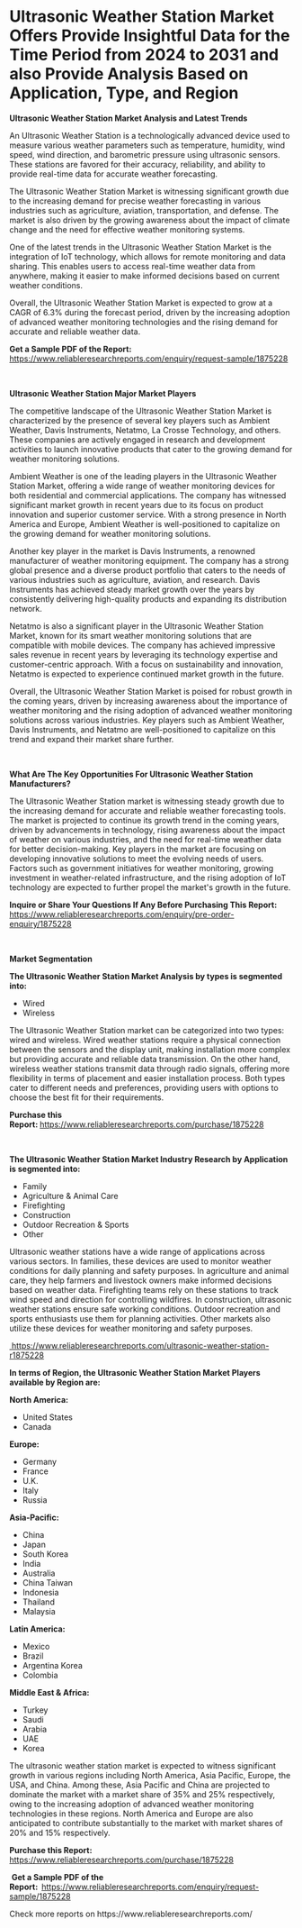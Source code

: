 <p><h1>Ultrasonic Weather Station Market Offers Provide Insightful Data for the Time Period from 2024 to 2031 and also Provide Analysis Based on Application, Type, and Region</h1></p><p><strong>Ultrasonic Weather Station Market Analysis and Latest Trends</strong></p>
<p><p>An Ultrasonic Weather Station is a technologically advanced device used to measure various weather parameters such as temperature, humidity, wind speed, wind direction, and barometric pressure using ultrasonic sensors. These stations are favored for their accuracy, reliability, and ability to provide real-time data for accurate weather forecasting.</p><p>The Ultrasonic Weather Station Market is witnessing significant growth due to the increasing demand for precise weather forecasting in various industries such as agriculture, aviation, transportation, and defense. The market is also driven by the growing awareness about the impact of climate change and the need for effective weather monitoring systems.</p><p>One of the latest trends in the Ultrasonic Weather Station Market is the integration of IoT technology, which allows for remote monitoring and data sharing. This enables users to access real-time weather data from anywhere, making it easier to make informed decisions based on current weather conditions.</p><p>Overall, the Ultrasonic Weather Station Market is expected to grow at a CAGR of 6.3% during the forecast period, driven by the increasing adoption of advanced weather monitoring technologies and the rising demand for accurate and reliable weather data.</p></p>
<p><strong>Get a Sample PDF of the Report:&nbsp;</strong> <a href="https://www.reliableresearchreports.com/enquiry/request-sample/1875228">https://www.reliableresearchreports.com/enquiry/request-sample/1875228</a></p>
<p>&nbsp;</p>
<p><strong>Ultrasonic Weather Station Major Market Players</strong></p>
<p><p>The competitive landscape of the Ultrasonic Weather Station Market is characterized by the presence of several key players such as Ambient Weather, Davis Instruments, Netatmo, La Crosse Technology, and others. These companies are actively engaged in research and development activities to launch innovative products that cater to the growing demand for weather monitoring solutions.</p><p>Ambient Weather is one of the leading players in the Ultrasonic Weather Station Market, offering a wide range of weather monitoring devices for both residential and commercial applications. The company has witnessed significant market growth in recent years due to its focus on product innovation and superior customer service. With a strong presence in North America and Europe, Ambient Weather is well-positioned to capitalize on the growing demand for weather monitoring solutions.</p><p>Another key player in the market is Davis Instruments, a renowned manufacturer of weather monitoring equipment. The company has a strong global presence and a diverse product portfolio that caters to the needs of various industries such as agriculture, aviation, and research. Davis Instruments has achieved steady market growth over the years by consistently delivering high-quality products and expanding its distribution network.</p><p>Netatmo is also a significant player in the Ultrasonic Weather Station Market, known for its smart weather monitoring solutions that are compatible with mobile devices. The company has achieved impressive sales revenue in recent years by leveraging its technology expertise and customer-centric approach. With a focus on sustainability and innovation, Netatmo is expected to experience continued market growth in the future.</p><p>Overall, the Ultrasonic Weather Station Market is poised for robust growth in the coming years, driven by increasing awareness about the importance of weather monitoring and the rising adoption of advanced weather monitoring solutions across various industries. Key players such as Ambient Weather, Davis Instruments, and Netatmo are well-positioned to capitalize on this trend and expand their market share further.</p></p>
<p>&nbsp;</p>
<p><strong>What Are The Key Opportunities For Ultrasonic Weather Station Manufacturers?</strong></p>
<p><p>The Ultrasonic Weather Station market is witnessing steady growth due to the increasing demand for accurate and reliable weather forecasting tools. The market is projected to continue its growth trend in the coming years, driven by advancements in technology, rising awareness about the impact of weather on various industries, and the need for real-time weather data for better decision-making. Key players in the market are focusing on developing innovative solutions to meet the evolving needs of users. Factors such as government initiatives for weather monitoring, growing investment in weather-related infrastructure, and the rising adoption of IoT technology are expected to further propel the market's growth in the future.</p></p>
<p><strong>Inquire or Share Your Questions If Any Before Purchasing This Report:</strong> <a href="https://www.reliableresearchreports.com/enquiry/pre-order-enquiry/1875228">https://www.reliableresearchreports.com/enquiry/pre-order-enquiry/1875228</a></p>
<p>&nbsp;</p>
<p><strong>Market Segmentation</strong></p>
<p><strong>The Ultrasonic Weather Station Market Analysis by types is segmented into:</strong></p>
<p><ul><li>Wired</li><li>Wireless</li></ul></p>
<p><p>The Ultrasonic Weather Station market can be categorized into two types: wired and wireless. Wired weather stations require a physical connection between the sensors and the display unit, making installation more complex but providing accurate and reliable data transmission. On the other hand, wireless weather stations transmit data through radio signals, offering more flexibility in terms of placement and easier installation process. Both types cater to different needs and preferences, providing users with options to choose the best fit for their requirements.</p></p>
<p><strong>Purchase this Report:&nbsp;</strong><a href="https://www.reliableresearchreports.com/purchase/1875228">https://www.reliableresearchreports.com/purchase/1875228</a></p>
<p>&nbsp;</p>
<p><strong>The Ultrasonic Weather Station Market Industry Research by Application is segmented into:</strong></p>
<p><ul><li>Family</li><li>Agriculture & Animal Care</li><li>Firefighting</li><li>Construction</li><li>Outdoor Recreation & Sports</li><li>Other</li></ul></p>
<p><p>Ultrasonic weather stations have a wide range of applications across various sectors. In families, these devices are used to monitor weather conditions for daily planning and safety purposes. In agriculture and animal care, they help farmers and livestock owners make informed decisions based on weather data. Firefighting teams rely on these stations to track wind speed and direction for controlling wildfires. In construction, ultrasonic weather stations ensure safe working conditions. Outdoor recreation and sports enthusiasts use them for planning activities. Other markets also utilize these devices for weather monitoring and safety purposes.</p></p>
<p><a href="https://www.reliableresearchreports.com/ultrasonic-weather-station-r1875228">&nbsp;https://www.reliableresearchreports.com/ultrasonic-weather-station-r1875228</a></p>
<p><strong>In terms of Region, the Ultrasonic Weather Station Market Players available by Region are:</strong></p>
<p>
    <p> <strong> North America: </strong>
        <ul>
            <li>United States</li>
            <li>Canada</li>
        </ul>
        </p> 
    <p> <strong> Europe: </strong>
        <ul>
            <li>Germany</li>
            <li>France</li>
            <li>U.K.</li>
            <li>Italy</li>
            <li>Russia</li>
        </ul>
        </p> 
    <p> <strong> Asia-Pacific: </strong>
        <ul>
            <li>China</li>
            <li>Japan</li>
            <li>South Korea</li>
            <li>India</li>
            <li>Australia</li>
            <li>China Taiwan</li>
            <li>Indonesia</li>
            <li>Thailand</li>
            <li>Malaysia</li>
        </ul>
        </p> 
    <p> <strong> Latin America: </strong>
        <ul>
            <li>Mexico</li>
            <li>Brazil</li>
            <li>Argentina Korea</li>
            <li>Colombia</li>
        </ul>
        </p> 
    <p> <strong> Middle East & Africa: </strong>
        <ul>
            <li>Turkey</li>
            <li>Saudi</li>
            <li>Arabia</li>
            <li>UAE</li>
            <li>Korea</li>
        </ul>
    </p>
    </p>
<p><p>The ultrasonic weather station market is expected to witness significant growth in various regions including North America, Asia Pacific, Europe, the USA, and China. Among these, Asia Pacific and China are projected to dominate the market with a market share of 35% and 25% respectively, owing to the increasing adoption of advanced weather monitoring technologies in these regions. North America and Europe are also anticipated to contribute substantially to the market with market shares of 20% and 15% respectively.</p></p>
<p><strong>Purchase this Report: </strong><a href="https://www.reliableresearchreports.com/purchase/1875228">https://www.reliableresearchreports.com/purchase/1875228</a></p>
<p>&nbsp;<strong>Get a Sample PDF of the Report:&nbsp;&nbsp;</strong><a href="https://www.reliableresearchreports.com/enquiry/request-sample/1875228">https://www.reliableresearchreports.com/enquiry/request-sample/1875228</a></p>
<p><strong></strong></p>
<p>Check more reports on https://www.reliableresearchreports.com/</p>